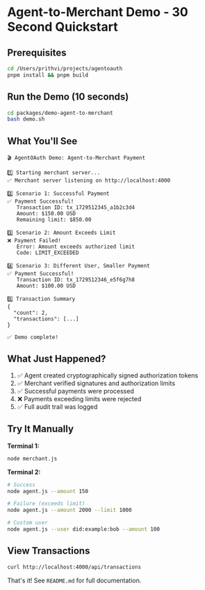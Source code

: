 # Agent-to-Merchant Demo - 30 Second Quickstart

## Prerequisites

```bash
cd /Users/prithvi/projects/agentoauth
pnpm install && pnpm build
```

## Run the Demo (10 seconds)

```bash
cd packages/demo-agent-to-merchant
bash demo.sh
```

## What You'll See

```
🎬 AgentOAuth Demo: Agent-to-Merchant Payment

1️⃣ Starting merchant server...
✅ Merchant server listening on http://localhost:4000

2️⃣ Scenario 1: Successful Payment
✅ Payment Successful!
   Transaction ID: tx_1729512345_a1b2c3d4
   Amount: $150.00 USD
   Remaining limit: $850.00

3️⃣ Scenario 2: Amount Exceeds Limit
❌ Payment Failed!
   Error: Amount exceeds authorized limit
   Code: LIMIT_EXCEEDED

4️⃣ Scenario 3: Different User, Smaller Payment
✅ Payment Successful!
   Transaction ID: tx_1729512346_e5f6g7h8
   Amount: $100.00 USD

5️⃣ Transaction Summary
{
  "count": 2,
  "transactions": [...]
}

✅ Demo complete!
```

## What Just Happened?

1. ✅ Agent created cryptographically signed authorization tokens
2. ✅ Merchant verified signatures and authorization limits
3. ✅ Successful payments were processed
4. ❌ Payments exceeding limits were rejected
5. ✅ Full audit trail was logged

## Try It Manually

**Terminal 1:**
```bash
node merchant.js
```

**Terminal 2:**
```bash
# Success
node agent.js --amount 150

# Failure (exceeds limit)
node agent.js --amount 2000 --limit 1000

# Custom user
node agent.js --user did:example:bob --amount 100
```

## View Transactions

```bash
curl http://localhost:4000/api/transactions
```

That's it! See `README.md` for full documentation.

